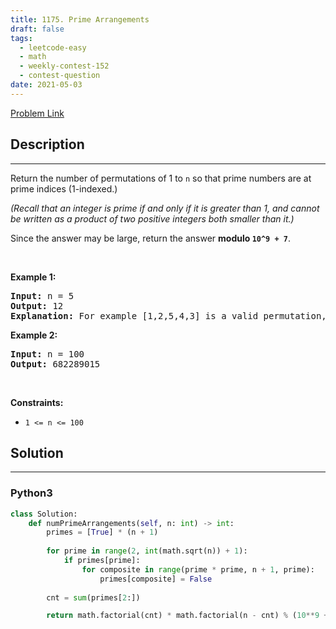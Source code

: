 ```yaml
---
title: 1175. Prime Arrangements
draft: false
tags: 
  - leetcode-easy
  - math
  - weekly-contest-152
  - contest-question
date: 2021-05-03
---
```


[Problem Link](https://leetcode.com/problems/prime-arrangements/)

## Description

---
<p>Return the number of permutations of 1 to <code>n</code> so that prime numbers are at prime indices (1-indexed.)</p>

<p><em>(Recall that an integer&nbsp;is prime if and only if it is greater than 1, and cannot be written as a product of two positive integers&nbsp;both smaller than it.)</em></p>

<p>Since the answer may be large, return the answer <strong>modulo <code>10^9 + 7</code></strong>.</p>

<p>&nbsp;</p>
<p><strong class="example">Example 1:</strong></p>

<pre>
<strong>Input:</strong> n = 5
<strong>Output:</strong> 12
<strong>Explanation:</strong> For example [1,2,5,4,3] is a valid permutation, but [5,2,3,4,1] is not because the prime number 5 is at index 1.
</pre>

<p><strong class="example">Example 2:</strong></p>

<pre>
<strong>Input:</strong> n = 100
<strong>Output:</strong> 682289015
</pre>

<p>&nbsp;</p>
<p><strong>Constraints:</strong></p>

<ul>
	<li><code>1 &lt;= n &lt;= 100</code></li>
</ul>


## Solution

---
### Python3
``` py title='prime-arrangements'
class Solution:
    def numPrimeArrangements(self, n: int) -> int:
        primes = [True] * (n + 1)
        
        for prime in range(2, int(math.sqrt(n)) + 1):
            if primes[prime]:
                for composite in range(prime * prime, n + 1, prime):
                    primes[composite] = False
                    
        cnt = sum(primes[2:])

        return math.factorial(cnt) * math.factorial(n - cnt) % (10**9 + 7)
        
```

